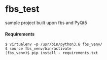 # fbs_test

sample project built upon fbs and PyQt5


#### Requirements

    $ virtualenv -p /usr/bin/python3.6 fbs_venv/ 
    $ source fbs_venv/bin/activate
    (fbs_venv)$ pip install - requirements.txt
